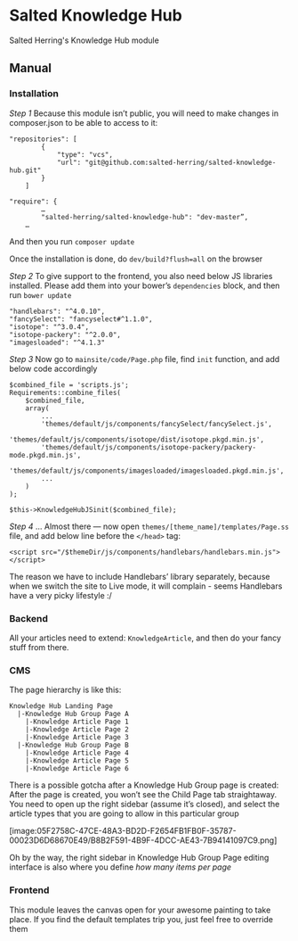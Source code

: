 # Salted Knowledge Hub
Salted Herring's Knowledge Hub module

## Manual
### Installation

*Step 1*
Because this module isn’t public, you will need to make changes in composer.json to be able to access to it:

```
"repositories": [
        {
            "type": "vcs",
            "url": "git@github.com:salted-herring/salted-knowledge-hub.git"
        }
    ]
```

```
"require": {
        …
        "salted-herring/salted-knowledge-hub": "dev-master”,
    …
```

And then you run `composer update`

Once the installation is done, do `dev/build?flush=all`  on the browser

*Step 2*
To give support to the frontend, you also need below JS libraries installed. Please add them into your bower’s `dependencies` block, and then run `bower update`

```
"handlebars": "^4.0.10",
"fancySelect": "fancyselect#^1.1.0",
"isotope": "^3.0.4",
"isotope-packery": "^2.0.0",
"imagesloaded": "^4.1.3"
```

*Step 3*
Now go to `mainsite/code/Page.php` file, find `init` function, and add below code accordingly

```
$combined_file = 'scripts.js';
Requirements::combine_files(
    $combined_file,
    array(
        ...
        'themes/default/js/components/fancySelect/fancySelect.js',
        'themes/default/js/components/isotope/dist/isotope.pkgd.min.js',
        'themes/default/js/components/isotope-packery/packery-mode.pkgd.min.js',
        'themes/default/js/components/imagesloaded/imagesloaded.pkgd.min.js',
        ...
    )
);

$this->KnowledgeHubJSinit($combined_file);
```

*Step 4*
… Almost there — now open `themes/[theme_name]/templates/Page.ss` file, and add below line before the `</head>` tag:

```
<script src="/$themeDir/js/components/handlebars/handlebars.min.js"></script>
```

The reason we have to include Handlebars’ library separately, because when we switch the site to Live mode, it will complain - seems Handlebars have a very picky lifestyle :/

### Backend
All your articles need to extend: `KnowledgeArticle`, and then do your fancy stuff from there.

### CMS
The page hierarchy is like this:
```
Knowledge Hub Landing Page
  |-Knowledge Hub Group Page A
    |-Knowledge Article Page 1
    |-Knowledge Article Page 2
    |-Knowledge Article Page 3
  |-Knowledge Hub Group Page B
    |-Knowledge Article Page 4
    |-Knowledge Article Page 5
    |-Knowledge Article Page 6
```

There is a possible gotcha after a Knowledge Hub Group page is created:
After the page is created, you won’t see the Child Page tab straightaway. You need to open up the right sidebar (assume it’s closed), and select the article types that you are going to allow in this particular group

[image:05F2758C-47CE-48A3-BD2D-F2654FB1FB0F-35787-00023D6D68670E49/B8B2F591-4B9F-4DCC-AE43-7B94141097C9.png]

Oh by the way, the right sidebar in Knowledge Hub Group Page editing interface is also where you define _how many items per page_


### Frontend
This module leaves the canvas open for your awesome painting to take place. If you find the default templates trip you, just feel free to override them
